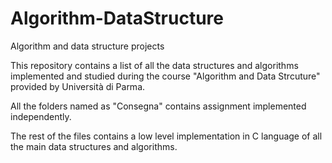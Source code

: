 # Algorithm-DataStructure

Algorithm and data structure projects


This repository contains a list of all the data structures and algorithms implemented and studied
during the course "Algorithm and Data Strcuture" provided by Università di Parma. 

All the folders named as "Consegna" contains assignment implemented independently.

The rest of the files contains a low level implementation in C language of all the main data structures and algorithms.
